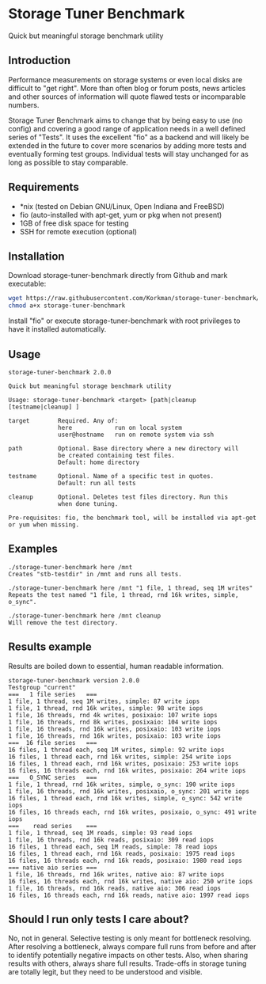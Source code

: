 # Storage Tuner Benchmark
Quick but meaningful storage benchmark utility

## Introduction
Performance measurements on storage systems or even local disks are difficult to "get right". More than often blog or forum posts, news articles and other sources of information will quote flawed tests or incomparable numbers.

Storage Tuner Benchmark aims to change that by being easy to use (no config) and covering a good range of application needs in a well defined series of "Tests". It uses the excellent "fio" as a backend and will likely be extended in the future to cover more scenarios by adding more tests and eventually forming test groups. Individual tests will stay unchanged for as long as possible to stay comparable.

## Requirements
 - \*nix (tested on Debian GNU/Linux, Open Indiana and FreeBSD)
 - fio (auto-installed with apt-get, yum or pkg when not present)
 - 1GB of free disk space for testing
 - SSH for remote execution (optional)

## Installation
Download storage-tuner-benchmark directly from Github and mark executable:
```bash
wget https://raw.githubusercontent.com/Korkman/storage-tuner-benchmark/master/storage-tuner-benchmark
chmod a+x storage-tuner-benchmark
```
Install "fio" or execute storage-tuner-benchmark with root privileges to have it installed automatically.

## Usage
```
storage-tuner-benchmark 2.0.0

Quick but meaningful storage benchmark utility

Usage: storage-tuner-benchmark <target> [path|cleanup [testname|cleanup] ]

target        Required. Any of:
              here            run on local system
              user@hostname   run on remote system via ssh

path          Optional. Base directory where a new directory will 
              be created containing test files.
              Default: home directory

testname      Optional. Name of a specific test in quotes.
              Default: run all tests

cleanup       Optional. Deletes test files directory. Run this
              when done tuning.

Pre-requisites: fio, the benchmark tool, will be installed via apt-get
or yum when missing.
```
## Examples
```
./storage-tuner-benchmark here /mnt
Creates "stb-testdir" in /mnt and runs all tests.

./storage-tuner-benchmark here /mnt "1 file, 1 thread, seq 1M writes"
Repeats the test named "1 file, 1 thread, rnd 16k writes, simple, o_sync".

./storage-tuner-benchmark here /mnt cleanup
Will remove the test directory.
```
## Results example
Results are boiled down to essential, human readable information.
```
storage-tuner-benchmark version 2.0.0
Testgroup "current"
===   1 file series   ===
1 file, 1 thread, seq 1M writes, simple: 87 write iops
1 file, 1 thread, rnd 16k writes, simple: 98 write iops
1 file, 16 threads, rnd 4k writes, posixaio: 107 write iops
1 file, 16 threads, rnd 8k writes, posixaio: 104 write iops
1 file, 16 threads, rnd 16k writes, posixaio: 103 write iops
1 file, 16 threads, rnd 16k writes, posixaio: 103 write iops
===  16 file series   ===
16 files, 1 thread each, seq 1M writes, simple: 92 write iops
16 files, 1 thread each, rnd 16k writes, simple: 254 write iops
16 files, 1 thread each, rnd 16k writes, posixaio: 253 write iops
16 files, 16 threads each, rnd 16k writes, posixaio: 264 write iops
===   O_SYNC series   ===
1 file, 1 thread, rnd 16k writes, simple, o_sync: 190 write iops
1 file, 16 threads, rnd 16k writes, posixaio, o_sync: 201 write iops
16 files, 1 thread each, rnd 16k writes, simple, o_sync: 542 write iops
16 files, 16 threads each, rnd 16k writes, posixaio, o_sync: 491 write iops
===    read series    ===
1 file, 1 thread, seq 1M reads, simple: 93 read iops
1 file, 16 threads, rnd 16k reads, posixaio: 309 read iops
16 files, 1 thread each, seq 1M reads, simple: 78 read iops
16 files, 1 thread each, rnd 16k reads, posixaio: 1975 read iops
16 files, 16 threads each, rnd 16k reads, posixaio: 1980 read iops
=== native aio series ===
1 file, 16 threads, rnd 16k writes, native aio: 87 write iops
16 files, 16 threads each, rnd 16k writes, native aio: 250 write iops
1 file, 16 threads, rnd 16k reads, native aio: 306 read iops
16 files, 16 threads each, rnd 16k reads, native aio: 1997 read iops
```
## Should I run only tests I care about?
No, not in general. Selective testing is only meant for bottleneck resolving. After resolving a bottleneck, always compare full runs from before and after to identify potentially negative impacts on other tests. Also, when sharing results with others, always share full results. Trade-offs in storage tuning are totally legit, but they need to be understood and visible.

